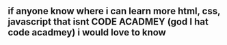 ## if anyone know where i can learn more html, css, javascript that isnt CODE ACADMEY (god I hat code acadmey) i would love to know
